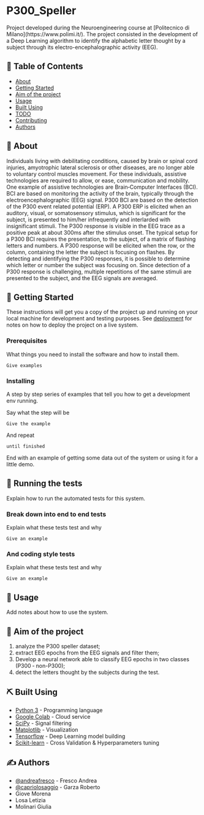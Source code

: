 # P300_Speller
<p align="left"> Project developed during the Neuroengineering course at [Politecnico di Milano](https://www.polimi.it/). The project consisted in the development of a Deep Learning algorithm to identify the alphabetic letter thought by a subject through its electro-encephalographic activity (EEG).
    <br> 
</p>

## 📝 Table of Contents
- [About](#about)
- [Getting Started](#getting_started)
- [Aim of the project](#aim)
- [Usage](#usage)
- [Built Using](#built_using)
- [TODO](../TODO.md)
- [Contributing](../CONTRIBUTING.md)
- [Authors](#authors)

## 🧐 About <a name = "about"></a>
Individuals living with debilitating conditions, caused by brain or spinal cord injuries, amyotrophic lateral sclerosis or other diseases, are no longer able to voluntary control muscles movement. For these individuals, assistive technologies are required to allow, or ease, communication and mobility. One example of assistive technologies are Brain‐Computer Interfaces (BCI). BCI are based on monitoring the activity of the brain, typically through the electroencephalographic (EEG) signal. P300 BCI are based on the detection of the P300 event related potential (ERP). A P300 ERP is elicited when an auditory, visual, or somatosensory stimulus, which is significant for the subject, is
presented to him/her infrequently and interlarded with insignificant stimuli. The P300 response is visible in the EEG trace as a positive peak at about 300ms after the stimulus onset. The typical setup for a P300 BCI requires the presentation, to the subject, of a matrix of flashing letters and numbers. A P300 response will be elicited when the row, or the column, containing the letter the subject is focusing on flashes. By detecting and identifying the P300 responses, it is possible to determine
which letter or number the subject was focusing on. Since detection of a P300 response is challenging, multiple repetitions of the same stimuli are presented to the subject, and the EEG signals are averaged.

## 🏁 Getting Started <a name = "getting_started"></a>
These instructions will get you a copy of the project up and running on your local machine for development and testing purposes. See [deployment](#deployment) for notes on how to deploy the project on a live system.

### Prerequisites
What things you need to install the software and how to install them.

```
Give examples
```

### Installing
A step by step series of examples that tell you how to get a development env running.

Say what the step will be

```
Give the example
```

And repeat

```
until finished
```

End with an example of getting some data out of the system or using it for a little demo.

## 🔧 Running the tests <a name = "tests"></a>
Explain how to run the automated tests for this system.

### Break down into end to end tests
Explain what these tests test and why

```
Give an example
```

### And coding style tests
Explain what these tests test and why

```
Give an example
```

## 🎈 Usage <a name="usage"></a>
Add notes about how to use the system.

## 🚀 Aim of the project <a name = "aim"></a>
1) analyze the P300 speller dataset; 
2) extract EEG epochs from the EEG signals and filter them; 
3) Develop a neural network able to classify EEG epochs in two classes (P300 ‐ non-P300); 
4) detect the letters thought by the subjects during the test. 

## ⛏️ Built Using <a name = "built_using"></a>
- [Python 3](https://www.python.org/) - Programming language
- [Google Colab](https://colab.research.google.com/) - Cloud service
- [SciPy](https://www.scipy.org/) - Signal filtering
- [Matplotlib](https://matplotlib.org/) - Visualization
- [Tensorflow](https://www.tensorflow.org/) - Deep Learning model building
- [Scikit-learn](https://scikit-learn.org/stable/index.html) - Cross Validation & Hyperparameters tuning

## ✍️ Authors <a name = "authors"></a>
- [@andreafresco](https://github.com/andreafresco) - Fresco Andrea
- [@capriolosaggio](https://github.com/CaprioloSaggio) - Garza Roberto
- Giove Morena
- Losa Letizia
- Molinari Giulia
